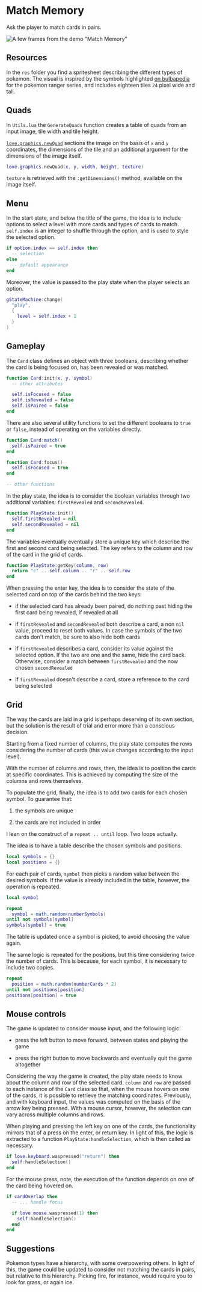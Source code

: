 # Match Memory

Ask the player to match cards in pairs.

![A few frames from the demo "Match Memory"](https://github.com/borntofrappe/game-development/blob/main/Practice/Match%20Memory/match-memory.gif)

## Resources

In the `res` folder you find a spritesheet describing the different types of pokemon. The visual is inspired by the symbols highlighted [on bulbapedia](https://bulbapedia.bulbagarden.net/wiki/Type#Symbol_icons) for the pokemon ranger series, and includes eighteen tiles `24` pixel wide and tall.

## Quads

In `Utils.lua` the `GenerateQuads` function creates a table of quads from an input image, tile width and tile height.

[`love.graphics.newQuad`](http://love2d.org/wiki/love.graphics.newQuad) sections the image on the basis of `x` and `y` coordinates, the dimensions of the tile and an additional argument for the dimensions of the image itself.

```lua
love.graphics.newQuad(x, y, width, height, texture)
```

`texture` is retrieved with the `:getDimensions()` method, available on the image itself.

## Menu

In the start state, and below the title of the game, the idea is to include options to select a level with more cards and types of cards to match. `self.index` is an integer to shuffle through the option, and is used to style the selected option.

```lua
if option.index == self.index then
  -- selection
else
  -- default appearance
end
```

Moreover, the value is passed to the play state when the player selects an option.

```lua
gStateMachine:change(
  "play",
  {
    level = self.index + 1
  }
)
```

## Gameplay

The `Card` class defines an object with three booleans, describing whether the card is being focused on, has been revealed or was matched.

```lua
function Card:init(x, y, symbol)
  -- other attributes

  self.isFocused = false
  self.isRevealed = false
  self.isPaired = false
end
```

There are also several utility functions to set the different booleans to `true` or `false`, instead of operating on the variables directly.

```lua
function Card:match()
  self.isPaired = true
end

function Card:focus()
  self.isFocused = true
end

-- other functions
```

In the play state, the idea is to consider the boolean variables through two additional variables: `firstRevealed` and `secondRevealed`.

```lua
function PlayState:init()
  self.firstRevealed = nil
  self.secondRevealed = nil
end
```

The variables eventually eventually store a unique key which describe the first and second card being selected. The key refers to the column and row of the card in the grid of cards.

```lua
function PlayState:getKey(column, row)
  return "c" .. self.column .. "r" .. self.row
end
```

When pressing the enter key, the idea is to consider the state of the selected card on top of the cards behind the two keys:

- if the selected card has already been paired, do nothing past hiding the first card being revealed, if revealed at all

- if `firstRevealed` and `secondRevealed` both describe a card, a non `nil` value, proceed to reset both values. In case the symbols of the two cards don't match, be sure to also hide both cards

- if `firstRevealed` describes a card, consider its value against the selected option. If the two are one and the same, hide the card back. Otherwise, consider a match between `firstRevealed` and the now chosen `secondRevealed`

- if `firstRevealed` doesn't describe a card, store a reference to the card being selected

## Grid

The way the cards are laid in a grid is perhaps deserving of its own section, but the solution is the result of trial and error more than a conscious decision.

Starting from a fixed number of columns, the play state computes the rows considering the number of cards (this value changes according to the input level).

With the number of columns and rows, then, the idea is to position the cards at specific coordinates. This is achieved by computing the size of the columns and rows themselves.

To populate the grid, finally, the idea is to add two cards for each chosen symbol. To guarantee that:

1. the symbols are unique

2. the cards are not included in order

I lean on the construct of a `repeat .. until` loop. Two loops actually.

The idea is to have a table describe the chosen symbols and positions.

```lua
local symbols = {}
local positions = {}
```

For each pair of cards, `symbol` then picks a random value between the desired symbols. If the value is already included in the table, however, the operation is repeated.

```lua
local symbol

repeat
  symbol = math.random(numberSymbols)
until not symbols[symbol]
symbols[symbol] = true
```

The table is updated once a symbol is picked, to avoid choosing the value again.

The same logic is repeated for the positions, but this time considering twice the number of cards. This is because, for each symbol, it is necessary to include two copies.

```lua
repeat
  position = math.random(numberCards * 2)
until not positions[position]
positions[position] = true
```

## Mouse controls

The game is updated to consider mouse input, and the following logic:

- press the left button to move forward, between states and playing the game

- press the right button to move backwards and eventually quit the game altogether

Considering the way the game is created, the play state needs to know about the column and row of the selected card. `column` and `row` are passed to each instance of the `Card` class so that, when the mouse hovers on one of the cards, it is possible to retrieve the matching coordinates. Previously, and with keyboard input, the values was computed on the basis of the arrow key being pressed. With a mouse cursor, however, the selection can vary across multiple columns and rows.

When playing and pressing the left key on one of the cards, the functionality mirrors that of a press on the enter, or return key. In light of this, the logic is extracted to a function `PlayState:handleSelection`, which is then called as necessary.

```lua
if love.keyboard.waspressed("return") then
  self:handleSelection()
end
```

For the mouse press, note, the execution of the function depends on one of the card being hovered on.

```lua
if cardOverlap then
  -- ... handle focus

  if love.mouse.waspressed(1) then
    self:handleSelection()
  end
end
```

## Suggestions

Pokemon types have a hierarchy, with some overpowering others. In light of this, the game could be updated to consider not matching the cards in pairs, but relative to this hierarchy. Picking fire, for instance, would require you to look for grass, or again ice.
